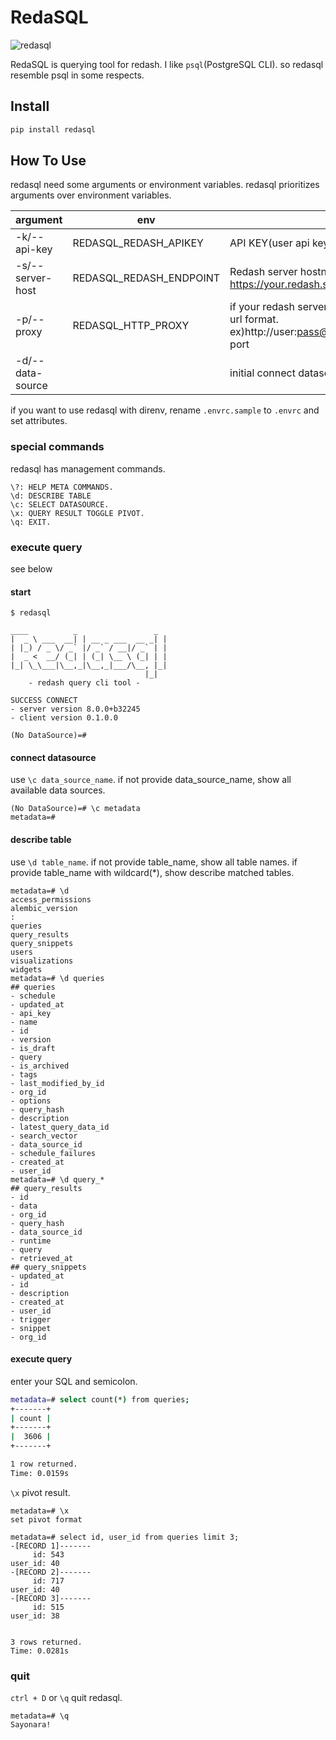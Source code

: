 # RedaSQL
![redasql](https://user-images.githubusercontent.com/4572217/138800787-b9525acd-8ab1-4f35-a762-948244b9caee.png)


RedaSQL is querying tool for redash.
I like `psql`(PostgreSQL CLI). so redasql resemble psql in some respects.

## Install

```bash
pip install redasql
```

## How To Use

redasql need some arguments or environment variables.
redasql prioritizes arguments over environment variables.


|argument|env|mean|required|
|---|---|---|---|
|-k/--api-key|REDASQL_REDASH_APIKEY|API KEY(user api key)|True|
|-s/--server-host|REDASQL_REDASH_ENDPOINT|Redash server hostname. ex) https://your.redash.server.host/|True|
|-p/--proxy|REDASQL_HTTP_PROXY|if your redash server restricted by Proxy, set url format. ex)http://user:pass@your.proxy.server:proxy-port|False|
|-d/--data-source||initial connect datasource name.|False|

if you want to use redasql with direnv, rename `.envrc.sample` to `.envrc` and set attributes.

### special commands

redasql has management commands.

```
\?: HELP META COMMANDS.
\d: DESCRIBE TABLE
\c: SELECT DATASOURCE.
\x: QUERY RESULT TOGGLE PIVOT.
\q: EXIT.
```

### execute query

see below

#### start
```
$ redasql

____          _                 _
|  _ \ ___  __| | __ _ ___  __ _| |
| |_) / _ \/ _` |/ _` / __|/ _` | |
|  _ <  __/ (_| | (_| \__ \ (_| | |
|_| \_\___|\__,_|\__,_|___/\__, |_|
                              |_|
    - redash query cli tool -

SUCCESS CONNECT
- server version 8.0.0+b32245
- client version 0.1.0.0

(No DataSource)=#
```

#### connect datasource

use `\c data_source_name`. if not provide data_source_name, show all available data sources. 

```
(No DataSource)=# \c metadata
metadata=#
```

#### describe table

use `\d table_name`. if not provide table_name, show all table names. if provide table_name with wildcard(\*), show describe matched tables.

```
metadata=# \d
access_permissions
alembic_version
:
queries
query_results
query_snippets
users
visualizations
widgets
metadata=# \d queries
## queries
- schedule
- updated_at
- api_key
- name
- id
- version
- is_draft
- query
- is_archived
- tags
- last_modified_by_id
- org_id
- options
- query_hash
- description
- latest_query_data_id
- search_vector
- data_source_id
- schedule_failures
- created_at
- user_id
metadata=# \d query_*
## query_results
- id
- data
- org_id
- query_hash
- data_source_id
- runtime
- query
- retrieved_at
## query_snippets
- updated_at
- id
- description
- created_at
- user_id
- trigger
- snippet
- org_id

```

#### execute query

enter your SQL and semicolon.

```bash
metadata=# select count(*) from queries;
+-------+
| count |
+-------+
|  3606 |
+-------+

1 row returned.
Time: 0.0159s

```

`\x` pivot result.



```
metadata=# \x
set pivot format

metadata=# select id, user_id from queries limit 3;
-[RECORD 1]-------
     id: 543
user_id: 40
-[RECORD 2]-------
     id: 717
user_id: 40
-[RECORD 3]-------
     id: 515
user_id: 38


3 rows returned.
Time: 0.0281s

```

### quit

`ctrl + D` or `\q` quit redasql.

```
metadata=# \q                                                                                                                                                                        
Sayonara!
```

